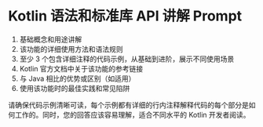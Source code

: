 # Kotlin 语法和标准库 API 讲解 Prompt

1. 基础概念和用途讲解
2. 该功能的详细使用方法和语法规则
3. 至少 3 个包含详细注释的代码示例，从基础到进阶，展示不同使用场景
4. Kotlin 官方文档中关于该功能的参考链接
5. 与 Java 相比的优势或区别（如适用）
6. 使用该功能时的最佳实践和常见陷阱

请确保代码示例清晰可读，每个示例都有详细的行内注释解释代码的每个部分是如何工作的。同时，您的回答应该容易理解，适合不同水平的 Kotlin 开发者阅读。
